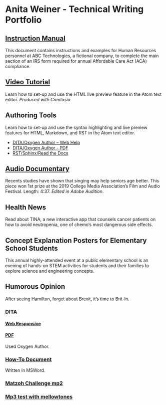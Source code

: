 # Anita Weiner - Technical Writing Portfolio
## [Instruction Manual](AnitaWeiner_ACADocument.pdf)
This document contains instructions and examples for Human Resources personnel at ABC Technologies, a fictional company, to complete the main section of an IRS form required for annual Affordable Care Act (ACA) compliance. 
## [Video Tutorial](Anita_HW_Camtasia3.mp4)
Learn how to set-up and use the HTML live preview feature in the Atom text editor. *Produced with Camtasia*. 
## Authoring Tools
Learn how to set-up and use the syntax highlighting and live preview features for HTML, Markdown, and RST in the Atom text editor.  
* [DITA/Oxygen Author – Web Help](Anita_DITA_HW/Anita_Revised/out/webhelp-responsive/index.html)
* [DITA/Oxygen Author - PDF](Anita_DITA_HW/Anita_Revised/out/pdf-css-html5/PDF.pdf)
* [RST/Sphinx/Read the Docs](https://atom-preview.readthedocs.io/en/latest/)  
## [Audio Documentary](mellowtones.mp3)
Recents studies have shown that singing may help seniors age better. This piece won 1st prize at the 2019 College Media Association’s Film and Audio Festival.  Length: 4:37. *Edited in Adobe Audition*.
## Health News
Read about TINA, a new interactive app that counsels cancer patients on how to avoid neutropenia, one of chemo’s most dangerous side effects.
## Concept Explanation Posters for Elementary School Students
This annual highly-attended event at a public elementary school is an evening of hands-on STEM activities for students and their families to explore science and engineering concepts. 
## Humorous Opinion
After seeing Hamilton, forget about Brexit, it’s time to Brit-In.

### DITA
#### [Web Responsive](Anita_DITA_HW/Anita_Revised/out/webhelp-responsive/index.html)
#### [PDF](Anita_DITA_HW/Anita_Revised/out/pdf-css-html5/PDF.pdf)
Used Oxygen Author.
### [How-To Document](AnitaWeiner_ACADocument.pdf)
Written in MSWord.
### [Matzoh Challenge mp2](Matzoh_Challenge_Clean_AnitaWeiner.mp2)

### [Mp3 test with mellowtones](mellowtones.mp3)
